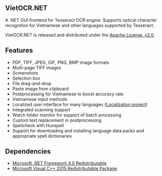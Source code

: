 ## VietOCR.NET

A .NET GUI frontend for Tesseract OCR engine. Supports optical character recognition for Vietnamese and other languages supported by Tesseract.

VietOCR.NET is released and distributed under the [Apache License, v2.0](http://www.apache.org/licenses/LICENSE-2.0).

## Features

* PDF, TIFF, JPEG, GIF, PNG, BMP image formats
* Multi-page TIFF images
* Screenshots
* Selection box
* File drag-and-drop
* Paste image from clipboard
* Postprocessing for Vietnamese to boost accuracy rate
* Vietnamese input methods
* Localized user interface for many languages ([Localization project](https://www.transifex.com/projects/p/vietocr/))
* Integrated scanning support
* Watch folder monitor for support of batch processing
* Custom text replacement in postprocessing
* Spellcheck with Hunspell
* Support for downloading and installing language data packs and appropriate spell dictionaries

## Dependencies
* [Microsoft .NET Framework 4.0 Redistributable](https://www.microsoft.com/en-us/download/details.aspx?id=17851)
* [Microsoft Visual C++ 2015 Redistributable Package](https://www.microsoft.com/en-us/download/details.aspx?id=48145)
